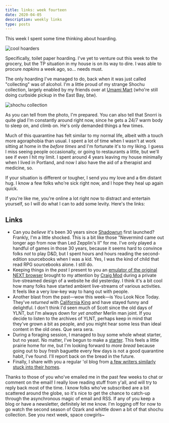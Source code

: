 ```yaml
---
title: links: week fourteen
date: 2020-04-05
description: weekly links
type: posts
---
```


This week I spent some time thinking about hoarding.

![cool hoarders](https://www.brookshelley.com/photos/cool.jpeg)

Specifically, toilet paper hoarding. I've yet to venture out this week to the grocery, but the TP situation in my house is on its way to dire. I was able to procure _napkins_ a week ago, so... needs must.

The only hoarding I've managed to do, back when it was just called "collecting" was of alcohol. I'm a little proud of my strange Shochu collection, largely enabled by my friends over at [Umami Mart](https://umamimart.com) (who're still doing curbside pickup in the East Bay, btw).

![shochu collection](https://www.brookshelley.com/photos/shochucollection.jpeg)

As you can tell from the photo, I'm prepared. You can also tell that Snorri is quite glad I'm constantly around right now, since he gets a 24/7 warm body to sleep on, and climb on. He's only demanded things a few times.

Much of this quarantine has felt similar to my normal life, albeit with a touch more agoraphobia than usual. I spent a lot of time when I wasn't at work sitting at home in the _before times_ and I'm fortunate it's to my liking. I guess I miss seeing people occasionally, or going to restaurants a little, but we'll see if even I hit my limit. I spent around 4 years leaving my house minimally when I lived in Portland, and now I also have the aid of a therapist and medicine, so. 

If your situation is different or tougher, I send you my love and a 6m distant hug. I know a few folks who're sick right now, and I hope they heal up again quick.

If you're like me, you're online a lot right now to distract and entertain yourself, so I will do what I can to add some levity. Here's the links:

## Links

- Can you _believe_ it's been 30 years since [Shadowrun](https://store.catalystgamelabs.com/pages/search-results-page?collection=shadowrun&page=1&rb_product_type=Rulebooks) first launched? Frankly, I'm a little shocked. This is a bit like those "Nevermind came out longer ago from now than Led Zepplin's II" for me. I've only played a handful of games in those 30 years, because it seems hard to convince folks _not_ to play D&D, but I spent hours and hours reading the second-edition sourcebooks when I was a kid. Yes, I was the kind of child that read RPG sourcebooks alone. I still do.
- Keeping things in the _past_ I present to you an [emulator of the original NEXT browser](https://worldwideweb.cern.ch) brought to my attention by [Craig Mod](www.craigmod.com) during a private live-streamed design of a website he did yesterday. I think it's a bit cool how many folks have started ambient live-streams of various activities. It feels like a very low-key way to hang out with people.
- Another blast from the past—wow this week—is You Look Nice Today. They've _returned_ with [California King](https://www.californiaking.org) and have stayed funny and delightful. I don't think I'd seen much of Scott since the old days of YLNT, but I'm always down for _yet another_ Merlin man joint. If you decide to listen to the archives of YLNT, perhaps keep in mind that they've grown a bit as people, and you might hear some less than ideal content in the old ones. Que sera sera.
- During a foraging session, I managed to buy some whole wheat starter, but no yeast. No matter, I've begun to make a [starter](https://www.theperfectloaf.com/7-easy-steps-making-incredible-sourdough-starter-scratch/). This feels a little prairie home for me, but I'm looking forward to _more bread_ because going out to buy fresh baguette every few days is not a good quarantine habit, I've found. I'll report back on the bread in the future.
- Finally, I share with you a regular 'ol blog from [a few writers similarly stuck into their homes](https://indoor-voices.blogspot.com/).

Thanks to those of you who've emailed me in the past few weeks to chat or comment on the email! I really love reading stuff from y'all, and will try to reply back most of the time. I know folks who've subscribed are a bit scattered around the globe, so it's nice to get the chance to catch-up through the asynchronous magic of email and RSS. If any of you keep a blog or have a newsletter, definitely let me know. I'm logging off for now to go watch the second season of Ozark and whittle down a bit of that shochu collection. See you next week, space cowgirls~